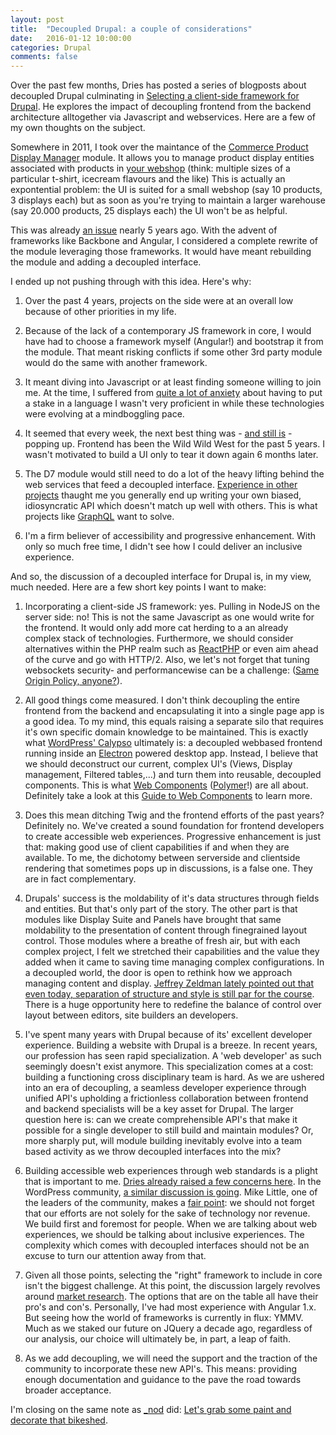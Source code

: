 ```yaml
---
layout: post
title:  "Decoupled Drupal: a couple of considerations"
date:   2016-01-12 10:00:00
categories: Drupal
comments: false
---
```

Over the past few months, Dries has posted a series of blogposts about decoupled Drupal culminating in [Selecting a client-side framework for Drupal](buytaert.net/selecting-a-client-side-framework-for-drupal). He explores the impact of decoupling frontend from the backend architecture alltogether via Javascript and webservices. Here are a few of my own thoughts on the subject.

Somewhere in 2011, I took over the maintance of the [Commerce Product Display Manager](https://www.drupal.org/project/commerce_product_display_manager) module. It allows you to manage product display entities associated with products in [your webshop](https://drupalcommerce.org/) (think: multiple sizes of a particular t-shirt, icecream flavours and the like) This is actually an expontential problem: the UI is suited for a small webshop (say 10 products, 3 displays each) but as soon as you're trying to maintain a larger warehouse (say 20.000 products, 25 displays each) the UI won't be as helpful.

This was already [an issue](https://www.drupal.org/node/1178160) nearly 5 years ago. With the advent of frameworks like Backbone and Angular, I considered a complete rewrite of the module leveraging those frameworks. It would have meant rebuilding the module and adding a decoupled interface.

I ended up not pushing through with this idea. Here's why:

1. Over the past 4 years, projects on the side were at an overall low because of other priorities in my life.

2. Because of the lack of a contemporary JS framework in core, I would have had to choose a framework myself (Angular!) and bootstrap it from the module. That meant risking conflicts if some other 3rd party module would do the same with another framework.

3. It meant diving into Javascript or at least finding someone willing to join me. At the time, I suffered from [quite a lot of anxiety](http://www.colada.be/the-agony-of-choice.html) about having to put a stake in a language I wasn't very proficient in while these technologies were evolving at a mindboggling pace.

4. It seemed that every week, the next best thing was - [and still is](http://www.isaacchansky.me/days-since-last-new-js-framework/) - popping up. Frontend has been the Wild Wild West for the past 5 years. I wasn't motivated to build a UI only to tear it down again 6 months later.

5. The D7 module would still need to do a lot of the heavy lifting behind the web services that feed a decoupled interface. [Experience in other projects](https://www.youtube.com/watch?v=p3zSQieBIe8) thaught me you generally end up writing your own biased, idiosyncratic API which doesn't match up well with others. This is what projects like [GraphQL](https://facebook.github.io/react/blog/2015/05/01/graphql-introduction.html) want to solve.

6. I'm a firm believer of accessibility and progressive enhancement. With only so much free time, I didn't see how I could deliver an inclusive experience.

And so, the discussion of a decoupled interface for Drupal is, in my view, much needed. Here are a few short key points I want to make:

1. Incorporating a client-side JS framework: yes. Pulling in NodeJS on the server side: no! This is not the same Javascript as one would write for the frontend. It would only add more cat herding to a an already complex stack of technologies. Furthermore, we should consider alternatives within the PHP realm such as [ReactPHP](http://reactphp.org/) or even aim ahead of the curve and go with HTTP/2. Also, we let's not forget that tuning websockets security- and performancewise can be a challenge:  ([Same Origin Policy, anyone?](https://gist.github.com/subudeepak/9897212)).

2. All good things come measured. I don't think decoupling the entire frontend from the backend and encapsulating it into a single page app is a good idea. To my mind, this equals raising a separate silo that requires it's own specific domain knowledge to be maintained. This is exactly what [WordPress' Calypso](https://developer.wordpress.com/calypso/) ultimately is: a decoupled webbased frontend running inside an [Electron](http://electron.atom.io/) powered desktop app. Instead, I believe that we should deconstruct our current, complex UI's (Views, Display management, Filtered tables,...) and turn them into reusable, decoupled components. This is what [Web Components](http://webcomponents.org/) ([Polymer](https://www.polymer-project.org/1.0/)!) are all about. Definitely take a look at this [Guide to Web Components](https://css-tricks.com/modular-future-web-components/) to learn more.

3. Does this mean ditching Twig and the frontend efforts of the past years? Definitely no. We've created a sound foundation for frontend developers to create accessible web experiences. Progressive enhancement is just that: making good use of client capabilities if and when they are available. To me, the dichotomy between serverside and clientside rendering that sometimes pops up in discussions, is a false one. They are in fact complementary.

4. Drupals' success is the moldability of it's data structures through fields and entities. But that's only part of the story. The other part is that modules like Display Suite and Panels have brought that same moldability to the presentation of content through finegrained layout control. Those modules where a breathe of fresh air, but with each complex project, I felt we stretched their capabilities and the value they added when it came to saving time managing complex configurations. In a decoupled world, the door is open to rethink how we approach managing content and display. [Jeffrey Zeldman lately pointed out that even today, separation of structure and style is still par for the course](http://www.zeldman.com/2016/01/05/13913/). There is a huge opportunity here to redefine the balance of control over layout between editors, site builders an developers.

5. I've spent many years with Drupal because of its' excellent developer experience. Building a website with Drupal is a breeze. In recent years, our profession has seen rapid specialization. A 'web developer' as such seemingly doesn't exist anymore. This specialization comes at a cost: building a functioning cross disciplinary team is hard. As we are ushered into an era of decoupling, a seamless developer experience through unified API's upholding a frictionless collaboration between frontend and backend specialists will be a key asset for Drupal. The larger question here is: can we create comprehensible API's that make it possible for a single developer to still build and maintain modules? Or, more sharply put, will module building inevitably evolve into a team based activity as we throw decoupled interfaces into the mix?

6. Building accessible web experiences through web standards is a plight that is important to me. [Dries already raised a few concerns here](http://buytaert.net/the-future-of-decoupled-drupal). In the WordPress community, [a similar discussion is going](http://glueckpress.com/7131/progressive-enhancement/). Mike Little, one of the leaders of the community, makes a [fair point](https://mikelittle.org/thoughts-on-progressive-enhancement-and-accessibility/): we should not forget that our efforts are not solely for the sake of technology nor revenue. We build first and foremost for people. When we are talking about web experiences, we should be talking about inclusive experiences. The complexity which comes with decoupled interfaces should not be an excuse to turn our attention away from that.

7. Given all those points, selecting the "right" framework to include in core isn't the biggest challenge. At this point, the discussion largely revolves around [market research](http://buytaert.net/selecting-a-client-side-framework-for-drupal). The options that are on the table all have their pro's and con's. Personally, I've had most experience with Angular 1.x. But seeing how the world of frameworks is currently in flux: YMMV. Much as we staked our future on JQuery a decade ago, regardless of our analysis, our choice will ultimately be, in part, a leap of faith.

8. As we add decoupling, we will need the support and the traction of the community to incorporate these new API's. This means: providing enough documentation and guidance to the pave the road towards broader acceptance.

I'm closing on the same note as [_nod](http://read.theodoreb.net/2016/drupal-gets-feature-request-out-of-the-blue.html) did: [Let's grab some paint and decorate that bikeshed](https://www.drupal.org/node/2645250).



